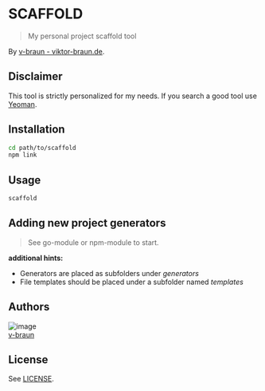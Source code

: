 # SCAFFOLD
> My personal project scaffold tool

By [v-braun - viktor-braun.de](https://viktor-braun.de).

## Disclaimer

This tool is strictly personalized for my needs.
If you search a good tool use  [Yeoman](https://yeoman.io/).



## Installation

```bash
cd path/to/scaffold
npm link
```

## Usage

```bash
scaffold
```

## Adding new project generators

> See go-module or npm-module to start.

**additional hints:**

- Generators are placed as subfolders under *generators*
- File templates should be placed under a subfolder named *templates*




## Authors

![image](https://avatars3.githubusercontent.com/u/4738210?v=3&s=50)  
[v-braun](https://github.com/v-braun/)


## License

See [LICENSE](https://github.com/v-braun/scaffold/blob/master/LICENSE).